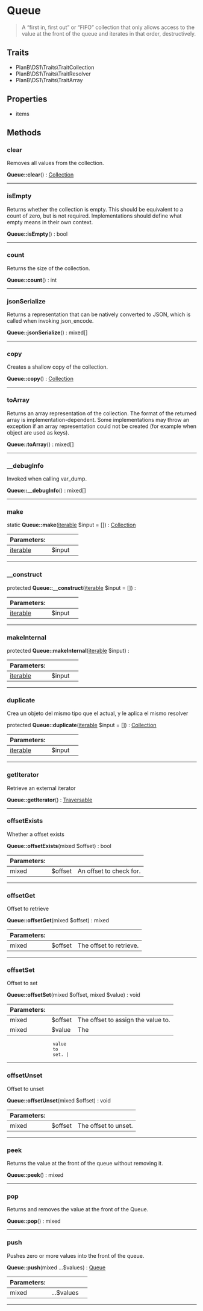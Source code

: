 
                                                                                                                                            
    
# Queue


> A “first in, first out” or “FIFO” collection that only allows access to the
value at the front of the queue and iterates in that order, destructively.
>
> 


## Traits
- PlanB\DS1\Traits\TraitCollection
- PlanB\DS1\Traits\TraitResolver
- PlanB\DS1\Traits\TraitArray




## Properties
- items


## Methods

### clear
Removes all values from the collection.


**Queue::clear**() : [Collection](../../Collection.md)



---


### isEmpty
Returns whether the collection is empty.
This should be equivalent to a count of zero, but is not required.
Implementations should define what empty means in their own context.

**Queue::isEmpty**() : bool



---


### count
Returns the size of the collection.


**Queue::count**() : int



---


### jsonSerialize
Returns a representation that can be natively converted to JSON, which is
called when invoking json_encode.


**Queue::jsonSerialize**() : mixed[]



---


### copy
Creates a shallow copy of the collection.


**Queue::copy**() : [Collection](../../Collection.md)



---


### toArray
Returns an array representation of the collection.
The format of the returned array is implementation-dependent. Some
implementations may throw an exception if an array representation
could not be created (for example when object are used as keys).

**Queue::toArray**() : mixed[]



---


### __debugInfo
Invoked when calling var_dump.


**Queue::__debugInfo**() : mixed[]



---


### make



static **Queue::make**([iterable](../../iterable.md) $input = []) : [Collection](../../Collection.md)


|Parameters: | | |
| --- | --- | --- |
|[iterable](../../iterable.md) |$input |  |

---


### __construct



protected **Queue::__construct**([iterable](../../iterable.md) $input = []) : 


|Parameters: | | |
| --- | --- | --- |
|[iterable](../../iterable.md) |$input |  |

---


### makeInternal



protected **Queue::makeInternal**([iterable](../../iterable.md) $input) : 


|Parameters: | | |
| --- | --- | --- |
|[iterable](../../iterable.md) |$input |  |

---


### duplicate
Crea un objeto del mismo tipo que el actual, y le aplica el mismo resolver


protected **Queue::duplicate**([iterable](../../iterable.md) $input = []) : [Collection](../../Collection.md)


|Parameters: | | |
| --- | --- | --- |
|[iterable](../../iterable.md) |$input |  |

---


### getIterator
Retrieve an external iterator


**Queue::getIterator**() : [Traversable](../../Traversable.md)



---


### offsetExists
Whether a offset exists


**Queue::offsetExists**(mixed $offset) : bool


|Parameters: | | |
| --- | --- | --- |
|mixed |$offset | An offset to check for. |

---


### offsetGet
Offset to retrieve


**Queue::offsetGet**(mixed $offset) : mixed


|Parameters: | | |
| --- | --- | --- |
|mixed |$offset | The offset to retrieve. |

---


### offsetSet
Offset to set


**Queue::offsetSet**(mixed $offset, mixed $value) : void


|Parameters: | | |
| --- | --- | --- |
|mixed |$offset | The offset to assign the value to. |
|mixed |$value | The
                     value
                     to
                     set. |

---


### offsetUnset
Offset to unset


**Queue::offsetUnset**(mixed $offset) : void


|Parameters: | | |
| --- | --- | --- |
|mixed |$offset | The offset to unset. |

---


### peek
Returns the value at the front of the queue without removing it.


**Queue::peek**() : mixed



---


### pop
Returns and removes the value at the front of the Queue.


**Queue::pop**() : mixed



---


### push
Pushes zero or more values into the front of the queue.


**Queue::push**(mixed ...$values) : [Queue](../../Queue.md)


|Parameters: | | |
| --- | --- | --- |
|mixed |...$values |  |

---


                                                                                                                                                                                                                                                                                                                                                                                                            
    
                                                                                                                                                                                                                                                                             
                